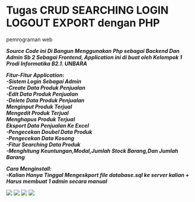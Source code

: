 
# Tugas CRUD SEARCHING LOGIN LOGOUT EXPORT dengan PHP
 pemrograman web

<p><b><i>Source Code ini Di Bangun Menggunakan Php sebagai Backend Dan Admin Sb 2 Sebagai Frontend, Application ini di buat oleh Kelompok 1 Prodi Informatika B2.1. UNBARA</i></b><br></p>
<b><i>Fitur-Fitur Application:</i></b><br>
<b><i>-Sistem Login Sebagai Admin</i></b><br>
<b><i>-Create Data Produk Penjualan</i></b><br>
<b><i>-Edit Data Produk Penjualan</i></b><br>
<b><i>-Delete Data Produk Penjualan</i></b><br>
<b><i>Menginput Produk Terjual</i></b><br>
<b><i>Mengedit Produk Terjual</i></b><br>
<b><i>Menghapus Produk Terjual</i></b><br>
<b><i>Eksport Data Penjualan Ke Excel</i></b><br>
<b><i>-Pengecekan Doubel Data Produk</i></b><br>
<b><i>-Pengecekan Data Kosong</i></b><br>
<b><i>-Fitur Searching Data Produk</i></b><br>
<b><i>-Menghitung Keuntungan,Modal,Jumlah Stock Barang,Dan Jumlah Barang</i></b><br>


<b><i>Cara Menginstall:</i></b><br>
<b><i>-Kalian Hanya Tinggal Mengeskport file database.sql ke server kalian + Harus membuat 1 admin secara manual</i></b><br>

<img src="https://user-images.githubusercontent.com/17256521/161475509-cb020911-b0e8-4ecf-90ea-2c33748401f7.png">
<img src="https://user-images.githubusercontent.com/17256521/161475689-0ff9b039-4161-4baf-81f3-84bf53d5bb44.png">
<img src="https://user-images.githubusercontent.com/17256521/161475693-c22800a4-6c47-43ca-a078-907c7a36a648.png">
<img src="https://user-images.githubusercontent.com/17256521/161475696-5526ac44-285b-48b1-ae33-df8f9554dbd9.png">
